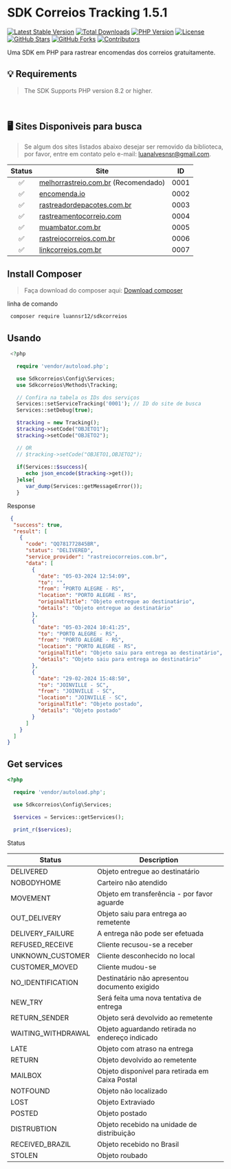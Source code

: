 # SDK Correios Tracking 1.5.1

[![Latest Stable Version](https://img.shields.io/packagist/v/luannsr12/sdkcorreios.svg)](https://packagist.org/packages/luannsr12/sdkcorreios)
[![Total Downloads](https://img.shields.io/packagist/dt/luannsr12/sdkcorreios.svg)](https://packagist.org/packages/luannsr12/sdkcorreios)
[![PHP Version](https://img.shields.io/packagist/php-v/luannsr12/sdkcorreios.svg)](https://packagist.org/packages/luannsr12/sdkcorreios)
[![License](https://img.shields.io/packagist/l/luannsr12/sdkcorreios.svg)](https://packagist.org/packages/luannsr12/sdkcorreios)
[![GitHub Stars](https://img.shields.io/github/stars/luannsr12/sdkcorreios.svg?style=social&label=Star)](https://github.com/luannsr12/sdkcorreios)
[![GitHub Forks](https://img.shields.io/github/forks/luannsr12/sdkcorreios.svg?style=social&label=Fork)](https://github.com/luannsr12/sdkcorreios)
[![Contributors](https://img.shields.io/github/contributors/luannsr12/sdkcorreios.svg)](https://github.com/luannsr12/sdkcorreios/graphs/contributors)

Uma SDK em PHP para rastrear encomendas dos correios gratuitamente.

## 💡 Requirements
> The SDK Supports PHP version 8.2 or higher.

<br/>

## 🖥️ Sites Disponiveis para busca
> Se algum dos sites listados abaixo desejar ser removido da biblioteca, por favor, entre em contato pelo e-mail: luanalvesnsr@gmail.com.


| Status  | Site                                                                   | ID    |
| :---:   | ---------------------------------------------------------------------- | ------|
|   ✅   | [melhorrastreio.com.br](https://melhorrastreio.com.br/) (Recomendado)   | 0001 |
|   ✅   | [encomenda.io](https://encomenda.io/OBJETO)                             | 0002 |
|   ✅   | [rastreadordepacotes.com.br](https://www.rastreadordepacotes.com.br/)   | 0003 |
|   ✅   | [rastreamentocorreio.com](https://rastreamentocorreio.com/)             | 0004 |
|   ✅   | [muambator.com.br](https://www.muambator.com.br/)                       | 0005 |
|   ✅   | [rastreiocorreios.com.br](https://rastreiocorreios.com.br/)             | 0006 |
|   ✅   | [linkcorreios.com.br](https://www.linkcorreios.com.br/)                 | 0007 |


## Install Composer
> Faça download do composer aqui: [Download composer](https://getcomposer.org/download/)

linha de comando
```bash
 composer require luannsr12/sdkcorreios
```

## Usando

```php
 <?php 

   require 'vendor/autoload.php';

   use Sdkcorreios\Config\Services;
   use Sdkcorreios\Methods\Tracking;

   // Confira na tabela os IDs dos serviços
   Services::setServiceTracking('0001'); // ID do site de busca
   Services::setDebug(true);

   $tracking = new Tracking();
   $tracking->setCode("OBJETO1");
   $tracking->setCode("OBJETO2");

   // OR
   // $tracking->setCode("OBJETO1,OBJETO2");
   
   if(Services::$success){
      echo json_encode($tracking->get());
   }else{
      var_dump(Services::getMessageError()); 
   }


```

Response

```json
 {
  "success": true,
  "result": [
    {
      "code": "QQ781772845BR",
      "status": "DELIVERED",
      "service_provider": "rastreiocorreios.com.br",
      "data": [
        {
          "date": "05-03-2024 12:54:09",
          "to": "",
          "from": "PORTO ALEGRE - RS",
          "location": "PORTO ALEGRE - RS",
          "originalTitle": "Objeto entregue ao destinatário",
          "details": "Objeto entregue ao destinatário"
        },
        {
          "date": "05-03-2024 10:41:25",
          "to": "PORTO ALEGRE - RS",
          "from": "PORTO ALEGRE - RS",
          "location": "PORTO ALEGRE - RS",
          "originalTitle": "Objeto saiu para entrega ao destinatário",
          "details": "Objeto saiu para entrega ao destinatário"
        },
        {
          "date": "29-02-2024 15:48:50",
          "to": "JOINVILLE - SC",
          "from": "JOINVILLE - SC",
          "location": "JOINVILLE - SC",
          "originalTitle": "Objeto postado",
          "details": "Objeto postado"
        }
      ]
    }
  ]
}

```

## Get services

```php
<?php

  require 'vendor/autoload.php';

  use Sdkcorreios\Config\Services;

  $services = Services::getServices();

  print_r($services);

```


Status

| Status             | Description |
| -----              | ---------------------------------------------------------  |
| DELIVERED          | Objeto entregue ao destinatário                            |
| NOBODYHOME         | Carteiro não atendido                                      |
| MOVEMENT           | Objeto em transferência - por favor aguarde                |
| OUT_DELIVERY       | Objeto saiu para entrega ao remetente                      |
| DELIVERY_FAILURE   | A entrega não pode ser efetuada                            |
| REFUSED_RECEIVE    | Cliente recusou-se a receber                               |
| UNKNOWN_CUSTOMER   | Cliente desconhecido no local                              |
| CUSTOMER_MOVED     | Cliente mudou-se                                           |
| NO_IDENTIFICATION  | Destinatário não apresentou documento exigido              |
| NEW_TRY            | Será feita uma nova tentativa de entrega                   |
| RETURN_SENDER      | Objeto será devolvido ao remetente                         |
| WAITING_WITHDRAWAL | Objeto aguardando retirada no endereço indicado            |
| LATE               | Objeto com atraso na entrega                               |
| RETURN             | Objeto devolvido ao remetente                              |
| MAILBOX            | Objeto disponível para retirada em Caixa Postal            |
| NOTFOUND           | Objeto não localizado                                      |
| LOST               | Objeto Extraviado                                          |
| POSTED             | Objeto postado                                             |
| DISTRUBTION        | Objeto recebido na unidade de distribuição                 |
| RECEIVED_BRAZIL    | Objeto recebido no Brasil                                  |
| STOLEN             | Objeto roubado                                             |

